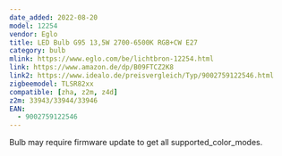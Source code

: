 ```yaml
---
date_added: 2022-08-20
model: 12254
vendor: Eglo
title: LED Bulb G95 13,5W 2700-6500K RGB+CW E27
category: bulb
mlink: https://www.eglo.com/be/lichtbron-12254.html
link: https://www.amazon.de/dp/B09FTCZ2K8
link2: https://www.idealo.de/preisvergleich/Typ/9002759122546.html
zigbeemodel: TLSR82xx
compatible: [zha, z2m, z4d]
z2m: 33943/33944/33946
EAN: 
  - 9002759122546
---
```

Bulb may require firmware update to get all supported_color_modes. 

